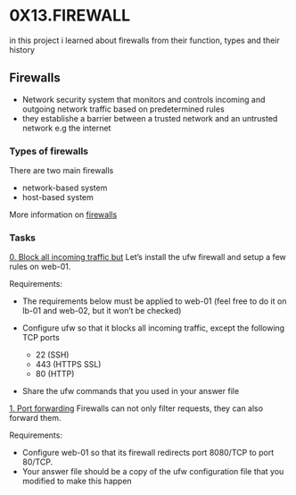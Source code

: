 # 0X13.FIREWALL
in this project i learned about firewalls from their function, types and their history
## Firewalls
+ Network security system that monitors and controls incoming and outgoing network traffic based on predetermined rules
+ they establishe a barrier between a trusted network and an untrusted network e.g the internet

### Types of firewalls
There are two main firewalls
+ network-based system
+ host-based system

More information on [firewalls](https://en.wikipedia.org/wiki/Firewall_%28computing%29) 

### Tasks

[0. Block all incoming traffic but](0x13-firewall)
Let’s install the ufw firewall and setup a few rules on web-01.

Requirements:
+ The requirements below must be applied to web-01 (feel free to do it on lb-01 and web-02, but it won’t be checked)
+ Configure ufw so that it blocks all incoming traffic, except the following TCP ports
     - 22 (SSH)
     - 443 (HTTPS SSL)
     - 80 (HTTP)

+ Share the ufw commands that you used in your answer file

[1. Port forwarding](100-port_forwarding)
Firewalls can not only filter requests, they can also forward them.

Requirements:
+ Configure web-01 so that its firewall redirects port 8080/TCP to port 80/TCP.
+ Your answer file should be a copy of the ufw configuration file that you modified to make this happen
